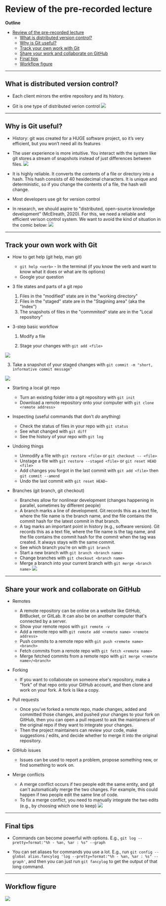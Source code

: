 
# Review of the pre-recorded lecture

**Outline**
- [Review of the pre-recorded lecture](#review-of-the-pre-recorded-lecture)
  - [What is distributed version control?](#what-is-distributed-version-control)
  - [Why is Git useful?](#why-is-git-useful)
  - [Track your own work with Git](#track-your-own-work-with-git)
  - [Share your work and collaborate on GitHub](#share-your-work-and-collaborate-on-github)
  - [Final tips](#final-tips)
  - [Workflow figure](#workflow-figure)

-------------

## What is distributed version control?
- Each client mirrors the entire repository and its history. 

- Git is one type of distributed verion control
![](../figures/distributed-version-control.png)

-------------

## Why is Git useful?
- History: git was created for a HUGE software project, so it’s very efficient, but you won’t need all its features

- The user experience is more intuitive. You interact with the system like git stores a stream of snapshots instead of just differences between files. 
![](../figures/stream-of-snapshots.png)

- It is highly reliable. It converts the contents of a file or directory into a hash. This hash consists of 40 hexidecimal characters. It is unique and deterministic, so if you change the contents of a file, the hash will change. 

- Most developers use git for version control

- In research, we should aspire to "distributed, open-source knowledge development" (McElreath, 2020). For this, we need a reliable and efficient verison control system. We want to avoid the kind of situation in the comic below:
![](../figures/piled-higher-and-deeper.png) 

------------

## Track your own work with Git
- How to get help (git help, man git)
  - `git help <verb>` - In the terminal (if you know the verb and want to know what it does or what are its options) 
  - Google your question

- 3 file states and parts of a git repo
  1. Files in the "modified" state are in the "working directory"
  2. Files in the "staged" state are in the "Stagining area" (aka the "Index")
  3. The snapshots of files in the "commmited" state are in the "Local repository"

- 3-step basic workflow
  1. Modify a file
   
  2. Stage your changes with `git add <file>`
  
![](../figures/git-add.gif)

  3. Take a snapshot of your staged changes with `git commit -m "short, informative commit message"` 

![](../figures/git-commit.png)

- Starting a local git repo
  - Turn an existing folder into a git repository with `git init` 
  - Download a remote repository onto your computer with `git clone <remote address>`  

- Inspecting (useful commands that don't *do* anything)
  - Check the status of files in your repo with `git status`  
  - See what changed with `git diff`  
  - See the history of your repo with `git log`  

- Undoing things
  - Unmodify a file with `git restore <file>` or  `git checkout -- <file>`
  - Unstage a file with `git restore --staged <file>`  or  `git reset HEAD <file>`
  - Add changes you forgot in the last commit with `git add <file>` then `git commit --amend`
  - Undo the last commit with `git reset HEAD~`

- Branches (git branch, git checkout)
  - Branches allow for nonlinear development (changes happening in parallel, sometimes by different people)
  - A branch marks a line of development. Git records this as a text file, where the file name is the branch name, and the file contains the commit hash for the latest commit in that branch.
  - A tag marks an important point in history (e.g., software version). Git records this as a text file, where the file name is the tag name, and the file contains the commit hash for the commit when the tag was created. It always stays with the same commit. 
  - See which branch you’re on with `git branch`
  - Start a new branch with `git branch <branch name>`
  - Change branches with `git checkout <branch name>`
  - Merge a branch into your current branch with `git merge <branch name>`
  ![](../figures/branches__labelled.png)


-------------

## Share your work and collaborate on GitHub
- Remotes
  - A remote repository can be online on a website like GitHub, BitBucket, or GitLab. It can also be on another computer that's connected by a server. 
  - Show your remote repos with `git remote -v`
  - Add a remote repo with `git remote add <remote name> <remote address>`
  - Push commits to a remote repo with `git push <remote name> <branch>`
  - Fetch commits from a remote repo with `git fetch <remote name>`
  - Merge fetched commits from a remote repo with `git merge <remote name>/<branch>`

- Forking
  - If you want to collaborate on someone else's repository, make a "fork" of that repo onto your GitHub account, and then clone and work on your fork. A fork is like a copy. 

- Pull requests
  - Once you've forked a remote repo, made changes, added and committed those changes, and pushed your changes to your fork on GitHub, then you can open a pull request to ask the maintainers of the original repo if they want to integrate your changes. 
  - Then the project maintainers can review your code, make suggestions / edits, and decide whether to merge it into the original repository.
 
- GitHub issues
  - Issues can be used to report a problem, propose something new, or find something to work on. 

- Merge conflicts
  - A merge conflict occurs if two people edit the same entity, and git can't automatically merge the two changes. For example, this could happen if two people edit the same line of code. 
  - To fix a merge conflict, you need to manually integrate the two edits (e.g., by choosing which one to keep)
![](../figures/merge-conflict.png) 

------

## Final tips
- Commands can become powerful with options. E.g., `git log --pretty=format:"%h - %an, %ar : %s" --graph`

- You can set aliases for commands you use a lot. E.g., run `git config --global alias.fancylog 'log --pretty=format:"%h - %an, %ar : %s" --graph'`, and then you can just run `git fancylog` to get the output of that long command.

----

## Workflow figure
![](../figures/workflow_figure__full.png)

